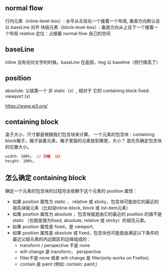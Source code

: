 ## normal flow
行内元素（inline-level-box）: 水平从左往右一个接着一个布局, 垂直方向默认会以 baseLine 对齐
块级元素（block-level-box）: 垂直方向从上往下一个接着一个布局
relative 定位：占据着 normal flow 自己的空间

## baseLine
inline 没有任何文字的时候。baseLine 在底部，img 以 baseline（把行撑高了）

## position

absolute: 父级第一个 非 static（x）, 相对于 它的 containing block
fixed: viewport (x)

https://www.w3.org/


## containing block

盒子大小，尺寸都是根据我们包含块来计算，
一个元素的包含块：containing block箱子，箱子装着元素，箱子里面的元素放到哪里，大小？
首先先确定包含块的位置大小。

```css
width: 100%;  // 父级 （x）
height: 100%;
```

## 怎么确定 containing block

确定一个元素的包含块的过程完全依赖于这个元素的 position 属性：

- 如果 position 属性为 static 、 relative 或 sticky，包含块可能由它的最近的祖先块级元素（比如说inline-block, block 或 list-item元素）
- 如果 position 属性为 absolute ，包含块就是由它的最近的 position 的值不是 static （也就是值为fixed, absolute, relative 或 sticky）的祖先元素。
- 如果 position 属性是 fixed，是 viewport,
- 如果 position 属性是 absolute 或 fixed，包含块也可能是由满足以下条件的最近父级元素的内边距区的边缘组成的：
  - transform / perspective 不是 none
  - will-change 是 transform， perspective
  - filter不是 none 或者 will-change 是 filter(only works on Firefox).
  - contain 是 paint (例如: contain: paint;)